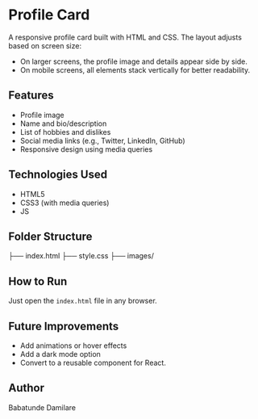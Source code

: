 # Profile Card

A responsive profile card built with HTML and CSS. The layout adjusts based on screen size:

- On larger screens, the profile image and details appear side by side.
- On mobile screens, all elements stack vertically for better readability.

## Features

- Profile image
- Name and bio/description
- List of hobbies and dislikes
- Social media links (e.g., Twitter, LinkedIn, GitHub)
- Responsive design using media queries

## Technologies Used

- HTML5
- CSS3 (with media queries)
- JS

## Folder Structure

├── index.html
├── style.css
├── images/

## How to Run

Just open the `index.html` file in any browser.

## Future Improvements

- Add animations or hover effects
- Add a dark mode option
- Convert to a reusable component for React.

## Author

Babatunde Damilare
